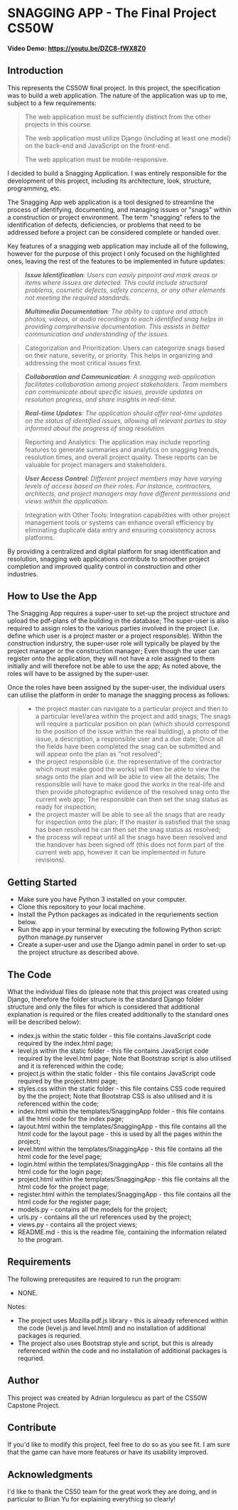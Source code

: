 # SNAGGING APP - The Final Project CS50W
#### Video Demo:  https://youtu.be/DZC8-fWX8Z0

## Introduction

This represents the CS50W final project. In this project, the specification was to build a web application. The nature of the application was up to me, subject to a few requirements:

>The web application must be sufficiently distinct from the other projects in this course.
>
>The web application must utilize Django (including at least one model) on the back-end and JavaScript on the front-end.
>
>The web application must be mobile-responsive.

I decided to build a Snagging Application. I was entirely responsible for the development of this project, including its architecture, look, structure, programming, etc. 

The Snagging App web application is a tool designed to streamline the process of identifying, documenting, and managing issues or "snags" within a construction or project environment. The term "snagging" refers to the identification of defects, deficiencies, or problems that need to be addressed before a project can be considered complete or handed over.

Key features of a snagging web application may include all of the following, however for the purpose of this project I only focused on the highlighted ones, leaving the rest of the features to be implemented in future updates:

>***Issue Identification**: Users can easily pinpoint and mark areas or items where issues are detected. This could include structural problems, cosmetic defects, safety concerns, or any other elements not meeting the required standards.*

>***Multimedia Documentation**: The ability to capture and attach photos, videos, or audio recordings to each identified snag helps in providing comprehensive documentation. This assists in better communication and understanding of the issues.*

>Categorization and Prioritization: Users can categorize snags based on their nature, severity, or priority. This helps in organizing and addressing the most critical issues first.

>***Collaboration and Communication**: A snagging web application facilitates collaboration among project stakeholders. Team members can communicate about specific issues, provide updates on resolution progress, and share insights in real-time.*

>***Real-time Updates**: The application should offer real-time updates on the status of identified issues, allowing all relevant parties to stay informed about the progress of snag resolution.*

>Reporting and Analytics: The application may include reporting features to generate summaries and analytics on snagging trends, resolution times, and overall project quality. These reports can be valuable for project managers and stakeholders.

>***User Access Control**: Different project members may have varying levels of access based on their roles. For instance, contractors, architects, and project managers may have different permissions and views within the application.*

>Integration with Other Tools: Integration capabilities with other project management tools or systems can enhance overall efficiency by eliminating duplicate data entry and ensuring consistency across platforms.

By providing a centralized and digital platform for snag identification and resolution, snagging web applications contribute to smoother project completion and improved quality control in construction and other industries.

## How to Use the App

The Snagging App requires a super-user to set-up the project structure and upload the pdf-plans of the building in the database; The super-user is also required to assign roles to the various parties involved in the project (i.e. define which user is a project master or a project responsible). Within the construction indurstry, the super-user role will typically be played by the project manager or the construction manager; Even though the user can register onto the application, they will not have a role assigned to them initially and will therefore not be able to use the app; As noted above, the roles will have to be assigned by the super-user. 

Once the roles have been assigned by the super-user, the individual users can utilise the platform in order to manage the snagging process as follows: 
> - the project master can navigate to a particular project and then to a particular level/area within the project and add snags; The snags will require a particular position on plan (which should correspond to the position of the issue within the real building), a photo of the issue, a description, a responsible user and a due date; Once all the fields have been completed the snag can be submitted and will appear onto the plan as "not resolved";
> - the project responsible (i.e. the representative of the contractor which must make good the works) will then be able to view the snags onto the plan and will be able to view all the details; The responsible will have to make good the works in the real-life and then provide photographic evidence of the resolved snag onto the current web app; The responsible can then set the snag status as ready for inspection;
> - the project master will be able to see all the snags that are ready for inspection onto the plan; If the master is satisfied that the snag has been resolved he can then set the snag status as resolved;
> - the process will repeat until all the snags have been resolved and the handover has been signed off (this does not form part of the current web app, however it can be implemented in future revisions).

## Getting Started

- Make sure you have Python 3 installed on your computer.
- Clone this repository to your local machine.
- Install the Python packages as indicated in the requriements section below.
- Run the app in your terminal by executing the following Python script: python manage.py runserver
- Create a super-user and use the Django admin panel in order to set-up the project structure as described above.

## The Code

What the individual files do (please note that this project was created using Django, therefore the folder structure is the standard Django folder structure and only the files for which is considered that additional explanation is required or the files created additionally to the standard ones will be described below):
- index.js within the static folder - this file contains JavaScript code required by the index.html page;
- level.js within the static folder  - this file contains JavaScript code required by the level.html page; Note that Bootstrap script is also utilised and it is referenced within the code;
- project.js within the static folder - this file contains JavaScript code required by the project.html page;
- styles.css within the static folder - this file contains CSS code required by the the project; Note that Bootstrap CSS is also utilised and it is referenced within the code;
- index.html within the templates/SnaggingApp folder - this file contains all the html code for the index page;
- layout.html within the templates/SnaggingApp - this file contains all the html code for the layout page - this is used by all the pages within the project;
- level.html within the templates/SnaggingApp - this file contains all the html code for the level page;
- login.html within the templates/SnaggingApp - this file contains all the html code for the login page;
- project.html within the templates/SnaggingApp - this file contains all the html code for the project page;
- register.html within the templates/SnaggingApp - this file contains all the html code for the register page;
- models.py - contains all the models for the project;
- urls.py - contains all the url references used by the project;
- views.py - contains all the project views;
- README.md - this is the readme file, containing the information related to the program.

## Requirements

The following prerequsites are required to run the program:
- NONE.

Notes:
- The project uses Mozilla pdf.js library - this is already referenced within the code (level.js and level.html) and no installation of additional packages is requried. 
- The project also uses Bootstrap style and script, but this is already referenced within the code and no installation of additional packages is requried. 

## Author

This project was created by Adrian Iorgulescu as part of the CS50W Capstone Project.

## Contribute

If you'd like to modify this project, feel free to do so as you see fit. I am sure that the game can have more features or have its usability improved.

## Acknowledgments

I'd like to thank the CS50 team for the great work they are doing, and in particular to Brian Yu for explaining everythicg so clearly!